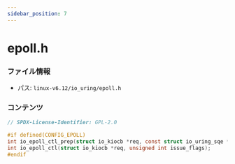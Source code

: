```yaml
---
sidebar_position: 7
---
```

# epoll.h

### ファイル情報

- パス: `linux-v6.12/io_uring/epoll.h`

### コンテンツ

```h
// SPDX-License-Identifier: GPL-2.0

#if defined(CONFIG_EPOLL)
int io_epoll_ctl_prep(struct io_kiocb *req, const struct io_uring_sqe *sqe);
int io_epoll_ctl(struct io_kiocb *req, unsigned int issue_flags);
#endif

```
